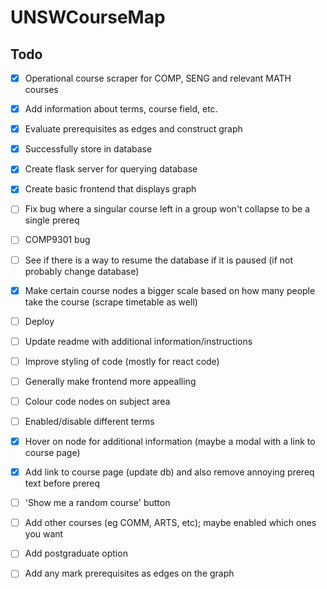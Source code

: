 # UNSWCourseMap

## Todo
- [x] Operational course scraper for COMP, SENG and relevant MATH courses
- [x] Add information about terms, course field, etc.
- [x] Evaluate prerequisites as edges and construct graph
- [x] Successfully store in database
- [x] Create flask server for querying database
- [x] Create basic frontend that displays graph
- [ ] Fix bug where a singular course left in a group won't collapse to be a single prereq
- [ ] COMP9301 bug
- [ ] See if there is a way to resume the database if it is paused (if not probably change database)
- [x] Make certain course nodes a bigger scale based on how many people take the course (scrape timetable as well)
- [ ] Deploy
- [ ] Update readme with additional information/instructions
- [ ] Improve styling of code (mostly for react code)
- [ ] Generally make frontend more appealling
- [ ] Colour code nodes on subject area
- [ ] Enabled/disable different terms
- [X] Hover on node for additional information (maybe a modal with a link to course page)
- [X] Add link to course page (update db) and also remove annoying prereq text before prereq 
- [ ] 'Show me a random course' button
- [ ] Add other courses (eg COMM, ARTS, etc); maybe enabled which ones you want
- [ ] Add postgraduate option
- [ ] Add any mark prerequisites as edges on the graph



